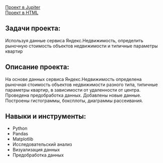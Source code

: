 [Проект в Jupiter](//github.com/IstominN/Portfolio/blob/main/Sale_apartments/sale_apartments.ipynb) <br>
[Проект в HTML](//github.com/IstominN/Portfolio/blob/main/Sale_apartments/sale_apartments.html)


## Задачи проекта:

Используя данные сервиса Яндекс.Недвижимость, определить рыночную стоимость объектов недвижимости и типичные параметры квартир

## Описание проекта:

На основе данных сервиса Яндекс.Недвижимость определена рыночная стоимость объектов недвижимости разного типа, типичные параметры квартир, в зависимости от удаленности от центра. Проведена предобработка данных. Добавлены новые данные. Построены гистограммы, боксплоты, диаграммы рассеивания.

## Навыки и инструменты:

- Python
- Pandas
- Matplotlib
- Исследовательский анализ
- Визуализация данных
- Предобработка данных

